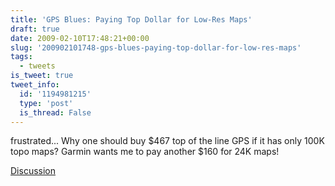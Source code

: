 ```yaml
---
title: 'GPS Blues: Paying Top Dollar for Low-Res Maps'
draft: true
date: 2009-02-10T17:48:21+00:00
slug: '200902101748-gps-blues-paying-top-dollar-for-low-res-maps'
tags:
  - tweets
is_tweet: true
tweet_info:
  id: '1194981215'
  type: 'post'
  is_thread: False
---
```




frustrated... Why one should buy $467 top of the line GPS if it has only 100K topo maps? Garmin wants me to pay another $160 for 24K maps!

[Discussion](https://x.com/sytelus/status/1194981215)
